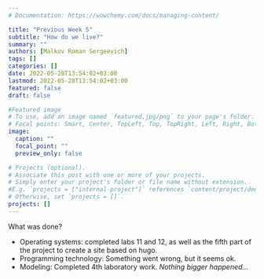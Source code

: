 ```yaml
---
# Documentation: https://wowchemy.com/docs/managing-content/

title: "Previous Week 5"
subtitle: "How do we live?"
summary: ""
authors: [Malkov Roman Sergeevich]
tags: []
categories: []
date: 2022-05-28T13:54:02+03:00
lastmod: 2022-05-28T13:54:02+03:00
featured: false
draft: false

#Featured image
# To use, add an image named `featured.jpg/png` to your page's folder.
# Focal points: Smart, Center, TopLeft, Top, TopRight, Left, Right, BottomLeft, Bottom, BottomRight.
image:
  caption: ""
  focal_point: ""
  preview_only: false

# Projects (optional).
# Associate this post with one or more of your projects.
# Simply enter your project's folder or file name without extension.
#E.g. `projects = ["internal-project"]` references `content/project/deep-learning/index.md`.
# Otherwise, set `projects = []`.
projects: []
---
```

 What was done?
* Operating systems: completed labs 11 and 12, as well as the fifth part of the project to create a site based on hugo.
* Programming technology: Something went wrong, but it seems ok.
* Modeling: Completed 4th laboratory work.
*Nothing bigger happened...*